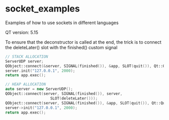 # socket_examples
Examples of how to use sockets in different languages

QT version: 5.15




To ensure that the deconstructor is called at the end, the trick is to connect the deleteLater() slot with the finished() custom signal
```c++
// STACK ALLOCATION
ServerUDP server;
QObject::connect(&server, SIGNAL(finished()), &app, SLOT(quit()), Qt::QueuedConnection);
server.init("127.0.0.1", 2000);
return app.exec();

// HEAP ALLOCATION
auto server = new ServerUDP();
QObject::connect(server, SIGNAL(finished()), server,
                    SLOT(deleteLater()));
QObject::connect(server, SIGNAL(finished()), &app, SLOT(quit()), Qt::QueuedConnection);
server->init("127.0.0.1", 2000);
return app.exec();
```


